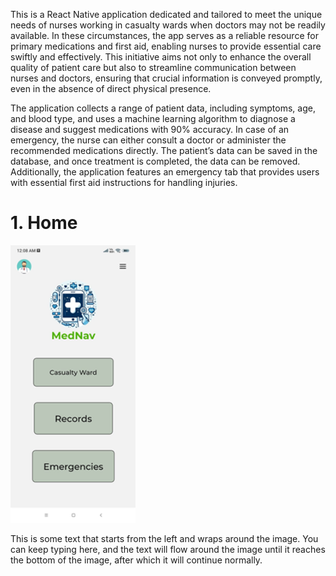 This is a React Native application dedicated and tailored to meet the unique needs of nurses working in casualty wards when doctors may not be readily available. In these circumstances, the app serves as a reliable resource for primary medications and first aid, enabling nurses to provide essential care swiftly and effectively. This initiative aims not only to enhance the overall quality of patient care but also to streamline communication between nurses and doctors, ensuring that crucial information is conveyed promptly, even in the absence of direct physical presence.

The application collects a range of patient data, including symptoms, age, and blood type, and uses a machine learning algorithm to diagnose a disease and suggest medications with 90% accuracy. In case of an emergency, the nurse can either consult a doctor or administer the recommended medications directly. The patient’s data can be saved in the database, and once treatment is completed, the data can be removed. Additionally, the application features an emergency tab that provides users with essential first aid instructions for handling injuries.

# 1. Home
<div style="display= 'flex'">
  <img src="images/Home.png" alt="Alt text" width="200"/>
  <p>This is some text that starts from the left and wraps around the image. You can keep typing here, and the text will flow around the image until it reaches the     bottom of the image, after which it will continue normally.</p>
</div>  
